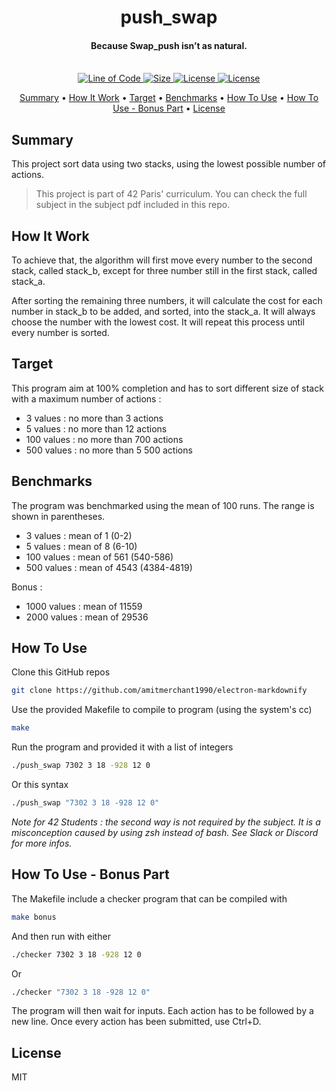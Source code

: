 
<h1 align="center">
  push_swap
  <br>
</h1>

<h4 align="center">Because Swap_push isn’t as natural.
<br>
<br>
</h4>

<p align="center">
  <a href="https://github.com/ThomasRobertson/42-push_swap">
    <img src="https://img.shields.io/tokei/lines/github/ThomasRobertson/42-push_swap?style=flat-square"
         alt="Line of Code">
  </a>
  <a href="https://github.com/ThomasRobertson/42-push_swap">
    <img src="https://img.shields.io/github/languages/code-size/ThomasRobertson/42-push_swap?style=flat-square"
         alt="Size">
  </a>
  <a href="https://github.com/ThomasRobertson/42-push_swap">
    <img src="https://img.shields.io/github/license/ThomasRobertson/42-push_swap?style=flat-square"
         alt="License">
  </a>
  <a href="https://github.com/ThomasRobertson/42-push_swap">
    <img src="https://img.shields.io/github/languages/top/ThomasRobertson/42-push_swap?style=flat-square"
         alt="License">
  </a>
</p>

<p align="center">
  <a href="#summary">Summary</a> •
  <a href="#how-it-work">How It Work</a> •
  <a href="#target">Target</a> •
  <a href="#benchmarks">Benchmarks</a> •
  <a href="#how-to-use">How To Use</a> •
  <a href="#how-to-use---bonus-part">How To Use - Bonus Part</a> •
  <a href="#license">License</a>
</p>

## Summary

This project sort data using two stacks, using
the lowest possible number of actions.

> This project is part of 42 Paris' curriculum. You can check the full subject in the subject pdf included in this repo.

## How It Work

To achieve that, the algorithm will first move every number to the second stack, called stack_b, except for three number still in the first stack, called stack_a.

After sorting the remaining three numbers, it will calculate the cost for each number in stack_b to be added, and sorted, into the stack_a. It will always choose the number with the lowest cost. It will repeat this process until every number is sorted.

## Target

This program aim at 100% completion and has to sort different size of stack with a maximum number of actions :

* 3 values : no more than 3 actions
* 5 values : no more than 12 actions
* 100 values : no more than 700 actions
* 500 values : no more than 5 500 actions

## Benchmarks

The program was benchmarked using the mean of 100 runs. The range is shown in parentheses.

* 3 values : mean of 1 (0-2)
* 5 values : mean of 8 (6-10)
* 100 values : mean of 561 (540-586)
* 500 values : mean of 4543 (4384-4819)

Bonus :

* 1000 values : mean of 11559
* 2000 values : mean of 29536


## How To Use

Clone this GitHub repos

```bash
git clone https://github.com/amitmerchant1990/electron-markdownify
```
Use the provided Makefile to compile to program (using the system's cc)

```bash
make
```
Run the program and provided it with a list of integers

```bash
./push_swap 7302 3 18 -928 12 0
```
Or this syntax
```bash
./push_swap "7302 3 18 -928 12 0"
```
*Note for 42 Students : the second way is not required by the subject. It is a misconception caused by using zsh instead of bash. See Slack or Discord for more infos.*

## How To Use - Bonus Part

The Makefile include a checker program that can be compiled with
```bash
make bonus
```
And then run with either
```bash
./checker 7302 3 18 -928 12 0
```
Or
```bash
./checker "7302 3 18 -928 12 0"
```
The program will then wait for inputs. Each action has to be followed by a new line.
Once every action has been submitted, use Ctrl+D.

## License

MIT
